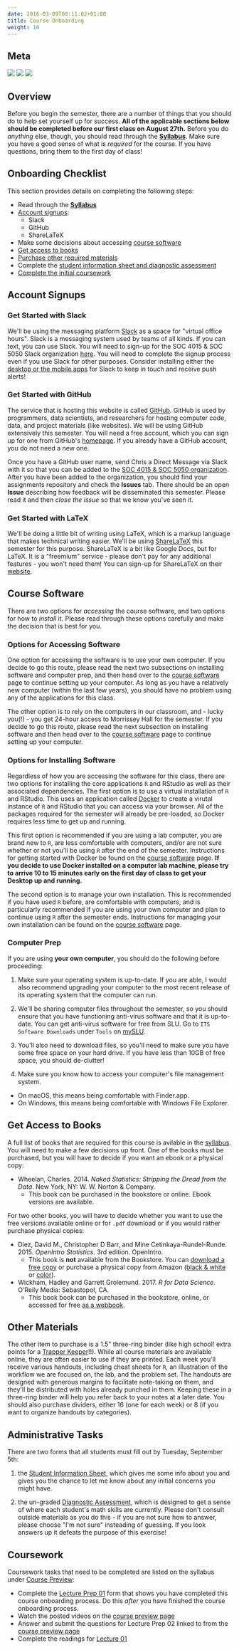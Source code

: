 ```yaml
---
date: 2016-03-09T00:11:02+01:00
title: Course Onboarding
weight: 10
---
```


## Meta

![](https://img.shields.io/badge/semester-fall%202018-yellow.svg) ![](https://img.shields.io/badge/release-draft-red.svg) 
![](https://img.shields.io/badge/last%20update-2018--05--03-brightgreen.svg)

## Overview

Before you begin the semester, there are a number of things that you should do to help set yourself up for success. **All of the applicable sections below should be completed before our first class on August 27th.** Before you do *anything* else, though, you should read through the [**Syllabus**](https://slu-soc5050.github.io/syllabus/). Make sure you have a good sense of what is *required* for the course. If you have questions, bring them to the first day of class!

## Onboarding Checklist
This section provides details on completing the following steps:

* Read through the [**Syllabus**](https://slu-soc5050.github.io/syllabus/)
* [Account signups](/getting-started/#account-signups):
  * Slack
  * GitHub
  * ShareLaTeX
* Make some decisions about accessing [course software](/getting-started/#course-software)
* [Get access to books](/getting-started/#get-access-to-books)
* [Purchase other required materials](/getting-started/#other-materials)
* Complete the [student information sheet and diagnostic assessment](/getting-started/#administrative-tasks)
* [Complete the initial coursework](/getting-started/#coursework)

## Account Signups
### Get Started with Slack
We'll be using the messaging platform [Slack](https://slack.com) as a space for "virtual office hours". Slack is a messaging system used by teams of all kinds. If you can text, you can use Slack. You will need to sign-up for the SOC 4015 & SOC 5050 Slack organization [here](https://join.slack.com/t/slu-soc5050/signup). You will need to complete the signup process even if you use Slack for other purposes. Consider installing either the [desktop or the mobile apps](https://slack.com/downloads/) for Slack to keep in touch and receive push alerts!

### Get Started with GitHub
The service that is hosting this website is called [GitHub](https://github.com/). GitHub is used by programmers, data scientists, and researchers for hosting computer code, data, and project materials (like websites). We will be using GitHub extensively this semester. You will need a free account, which you can sign up for one from GitHub's [homepage](https://github.com/). If you already have a GitHub account, you do not need a new one. 

Once you have a GitHub user name, send Chris a Direct Message via Slack with it so that you can be added to the [SOC 4015 & SOC 5050 organization](https://github.com/slu-soc5050). After you have been added to the organization, you should find your assignments repository and check the **Issues** tab. There should be an open **Issue** describing how feedback will be disseminated this semester. Please read it and then *close the issue* so that we know you've seen it.

### Get Started with LaTeX
We'll be doing a little bit of writing using LaTeX, which is a markup language that makes technical writing easier. We'll be using  [ShareLaTeX](https://www.sharelatex.com) this semester for this purpose. ShareLaTeX is a bit like Google Docs, but for LaTeX. It is a "freemium" service - please don't pay for any additional features - you won't need them! You can sign-up for ShareLaTeX on their [website](https://www.sharelatex.com).

## Course Software
There are two options for *accessing* the course software, and two options for how to *install* it. Please read through these options carefully and make the decision that is best for you.

### Options for Accessing Software
One option for accessing the software is to use your own computer. If you decide to go this route, please read the next two subsections on installing software and computer prep, and then head over to the [course software](/course-software/) page to continue setting up your computer. As long as you have a relatively new computer (within the last few years), you should have no problem using any of the applications for this class. 

The other option is to rely on the computers in our classroom, and - lucky you(!) - you get 24-hour access to Morrissey Hall for the semester. If you decide to go this route, please read the next subsection on installing software and then head over to the [course software](/course-software/) page to continue setting up your computer.

### Options for Installing Software
Regardless of how you are accessing the software for this class, there are two options for installing the core applications `R` and RStudio as well as their associated dependencies. The first option is to use a virtual installation of `R` and RStudio. This uses an application called [Docker](http://docker.com) to create a virutal instance of `R` and RStudio that you can access via your browser. All of the packages required for the semester will already be pre-loaded, so Docker requires less time to get up and running. 

This first option is recommended if you are using a lab computer, you are brand new to `R`, are less comfortable with computers, and/or are not sure whether or not you'll be using `R` after the end of the semester. Instructions for getting started with Docker be found on the [course software](/course-software/) page. **If you decide to use Docker installed on a computer lab machine, please try to arrive 10 to 15 minutes early on the first day of class to get your Desktop up and running.**

The second option is to manage your own installation. This is recommended if you have used `R` before, are comfortable with computers, and is particularly recommended if you are using your own computer and plan to continue using `R` after the semester ends. Instructions for managing your own installation can be found on the [course software](/course-software/) page.

### Computer Prep
If you are using **your own computer**, you should do the following before proceeding:

1. Make sure your operating system is up-to-date. If you are able, I would also recommend upgrading your computer to the most recent release of its operating system that the computer can run.

2. We'll be sharing computer files throughout the semester, so you should ensure that you have functioning anti-virus software and that it is up-to-date. You can get anti-virus software for free from SLU. Go to `ITS Software Downloads` under `Tools` on [mySLU](https://myslu.slu.edu/tools).

3. You'll also need to download files, so you'll need to make sure you have some free space on your hard drive. If you have less than 10GB of free space, you should de-clutter!

4. Make sure you know how to access your computer's file management system.
  - On macOS, this means being comfortable with Finder.app.
  - On Windows, this means being comfortable with Windows File Explorer.

## Get Access to Books
A full list of books that are required for this course is avilable in the [syllabus](https://slu-soc5050.github.io/syllabus/readings.html). You will need to make a few decisions up front. One of the books must be purchased, but you will have to decide if you want an ebook or a physical copy:

* Wheelan, Charles. 2014. *Naked Statistics: Stripping the Dread from the Data*. New York, NY: W. W. Norton & Company.
    * This book can be purchased in the bookstore or online. Ebook versions are available.

For two other books, you will have to decide whether you want to use the free versions available online or for `.pdf` download or if you would rather purchase physical copies:

* Diez, David M., Christopher D Barr, and Mine Cetinkaya-Rundel-Runde. 2015. *OpenIntro Statistics*. 3rd edition. OpenIntro.
    * This book is **not** available from the Bookstore. You can [download a free copy](https://www.openintro.org/stat/textbook.php) or purchase a physical copy from Amazon ([black & white](https://www.amazon.com/dp/1943450048/) or [color](https://www.amazon.com/dp/1943450056/)).
* Wickham, Hadley and Garrett Grolemund. 2017. *R for Data Science*. O’Reily Media: Sebastopol, CA.
    * This book book can be purchased in the bookstore, online, or accessed for free [as a webbook](http://r4ds.had.co.nz).

## Other Materials
The other item to purchase is a 1.5" three-ring binder (like high school! extra points for a [Trapper Keeper](http://mentalfloss.com/article/52726/history-trapper-keeper)!!). While all course materials are available online, they are often easier to use if they are printed. Each week you'll receive various handouts, including cheat sheets for `R`, an illustration of the workflow we are focused on, the lab, and the problem set. The handouts are designed with generous margins to facilitate note-taking on them, and they'll be distributed with holes already punched in them. Keeping these in a three-ring binder will help you refer back to your notes at a later date. You should also purchase dividers, either 16 (one for each week) or 8 (if you want to organize handouts by categories).

## Administrative Tasks
There are two forms that all students must fill out by Tuesday, September 5th:

1. the [Student Information Sheet](https://goo.gl/forms/a), which gives me some info about you and gives you the chance to let me know about any initial concerns you might have.

2. the un-graded [Diagnostic Assessment](https://goo.gl/forms/a), which is designed to get a sense of where each student's math skills are currently. Please don't consult outside materials as you do this - if you are not sure how to answer, please choose "I'm not sure" insteading of guessing. If you look answers up it defeats the purpose of this exercise!

## Coursework
Coursework tasks that need to be completed are listed on the syllabus under [Course Preview](https://slu-soc5050.github.io/syllabus/course-preview.html):

* Complete the [Lecture Prep 01](https://goo.gl/forms/a) form that shows you have completed this course onboarding process. Do this *after* you have finished the course onboarding process.
* Watch the posted videos on the [course preview page](/course-preview/)
* Answer and submit the questions for Lecture Prep 02 linked to from the [course preview page](/course-preview/)
* Complete the readings for [Lecture 01](https://slu-soc5050.github.io/syllabus/lecture-01-course-introduction.html)
